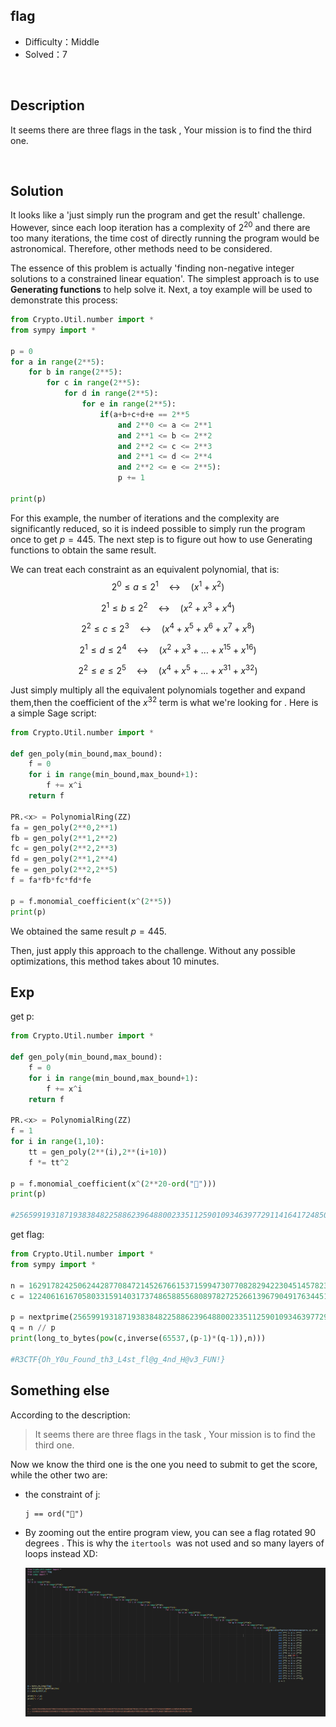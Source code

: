 ## flag

+ Difficulty：Middle
+ Solved：7

<br/>

## Description

It seems there are three flags in the task , Your mission is to find the third one.

<br/>

## Solution

It looks like a 'just simply run the program and get the result' challenge. However, since each loop iteration has a complexity of $2^{20}$ and there are too many iterations, the time cost of directly running the program would be astronomical. Therefore, other methods need to be considered.

The essence of this problem is actually 'finding non-negative integer solutions to a constrained linear equation'. The simplest approach is to use **Generating functions** to help solve it. Next, a toy example will be used to demonstrate this process:

```python
from Crypto.Util.number import *
from sympy import *

p = 0
for a in range(2**5):
    for b in range(2**5):
        for c in range(2**5):
            for d in range(2**5):
                for e in range(2**5):
                    if(a+b+c+d+e == 2**5
                        and 2**0 <= a <= 2**1
                        and 2**1 <= b <= 2**2
                        and 2**2 <= c <= 2**3
                        and 2**1 <= d <= 2**4
                        and 2**2 <= e <= 2**5):
                        p += 1

print(p)
```

For this example, the number of iterations and the complexity are significantly reduced, so it is indeed possible to simply run the program once to get $p = 445$. The next step is to figure out how to use Generating functions to obtain the same result.

We can treat each constraint as an equivalent polynomial, that is:
$$
2^0 \leq a \leq 2^1 \quad \leftrightarrow \quad (x^1 + x^2)
$$

$$
2^1 \leq b \leq 2^2 \quad \leftrightarrow \quad (x^2 + x^3 + x^4)
$$

$$
2^2 \leq c \leq 2^3 \quad \leftrightarrow \quad (x^4 + x^5 + x^6 + x^7 + x^8)
$$

$$
2^1 \leq d \leq 2^4 \quad \leftrightarrow \quad (x^2 + x^3 + ... + x^{15} + x^{16})
$$

$$
2^2 \leq e \leq 2^5 \quad \leftrightarrow \quad (x^4 + x^5 + ... + x^{31} + x^{32})
$$

Just simply multiply all the equivalent polynomials together and expand them,then the coefficient of the $x^{32}$ term is what we're looking for . Here is a simple Sage script:

```python
from Crypto.Util.number import *

def gen_poly(min_bound,max_bound):
    f = 0
    for i in range(min_bound,max_bound+1):
        f += x^i
    return f

PR.<x> = PolynomialRing(ZZ)
fa = gen_poly(2**0,2**1)
fb = gen_poly(2**1,2**2)
fc = gen_poly(2**2,2**3)
fd = gen_poly(2**1,2**4)
fe = gen_poly(2**2,2**5)
f = fa*fb*fc*fd*fe

p = f.monomial_coefficient(x^(2**5))
print(p)
```

We obtained the same result $p=445$. 

Then, just apply this approach to the challenge. Without any possible optimizations, this method takes about 10 minutes.

## Exp

get p:

```python
from Crypto.Util.number import *

def gen_poly(min_bound,max_bound):
    f = 0
    for i in range(min_bound,max_bound+1):
        f += x^i
    return f

PR.<x> = PolynomialRing(ZZ)
f = 1
for i in range(1,10):
    tt = gen_poly(2**(i),2**(i+10))
    f *= tt^2

p = f.monomial_coefficient(x^(2**20-ord("🚩")))
print(p)

#2565991931871938384822588623964880023351125901093463977291141641724850219374
```

get flag:

```python
from Crypto.Util.number import *
from sympy import *

n = 162917824250624428770847214526766153715994730770828294223045145782361053118639752515448191168318791581379714281400019977395626358004912238500194006293059
c = 122406161670580331591403173748658855680897827252661396790491763445171793944030771193413106560964524799938825689332487037104687390956044492567123541927155

p = nextprime(2565991931871938384822588623964880023351125901093463977291141641724850219374)
q = n // p
print(long_to_bytes(pow(c,inverse(65537,(p-1)*(q-1)),n)))

#R3CTF{Oh_Y0u_Found_th3_L4st_fl@g_4nd_H@v3_FUN!}
```

## Something else

According to the description:

> It seems there are three flags in the task , Your mission is to find the third one.

Now we know the third one is the one you need to submit to get the score, while the other two are:

+ the constraint of j:

  ```
  j == ord("🚩")
  ```

+ By zooming out the entire program view, you can see a flag rotated 90 degrees . This is why the ``itertools ``was not used and so many layers of loops instead XD:

  ![image-20240522110458415](README/image-20240522110458415.png)

